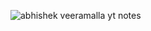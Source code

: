 ![abhishek veeramalla yt notes](https://github.com/user-attachments/assets/5b6329e8-7ba9-472f-8200-212ba39182d9)
